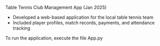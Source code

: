 Table Tennis Club Management App (Jan 2025)
- Developed a web-based application for the local table tennis team
- Included player profiles, match records, payments, and attendance tracking

To run the application, execute the file App.py

